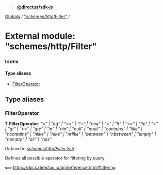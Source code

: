 > **[@directus/sdk-js](../README.md)**

[Globals](../README.md) / ["schemes/http/Filter"](_schemes_http_filter_.md) /

# External module: "schemes/http/Filter"

### Index

#### Type aliases

* [FilterOperator](_schemes_http_filter_.md#filteroperator)

## Type aliases

###  FilterOperator

Ƭ **FilterOperator**: *"=" | "eq" | "<>" | "!=" | "neq" | "<" | "lt" | "<=" | "lte" | ">" | "gt" | ">=" | "gte" | "in" | "nin" | "null" | "nnull" | "contains" | "like" | "ncontains" | "nlike" | "rlike" | "nrlike" | "between" | "nbetween" | "empty" | "nempty" | "all" | "has"*

*Defined in [schemes/http/Filter.ts:5](https://github.com/janbiasi/sdk-js/blob/75383ea/src/schemes/http/Filter.ts#L5)*

Defines all possible operator for filtering by query

**`see`** https://docs.directus.io/api/reference.html#filtering